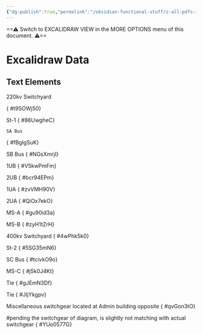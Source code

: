 ```yaml
---
{"dg-publish":true,"permalink":"/obsidian-functional-stuff/z-all-pdfs-images-and-small-excalidraws/miscellaneous-switchgear-drawing/","tags":["excalidraw"],"noteIcon":""}
---
```


==⚠  Switch to EXCALIDRAW VIEW in the MORE OPTIONS menu of this document. ⚠==


# Excalidraw Data
## Text Elements
220kv Switchyard

{ #t9SOWj50}


St-1
{ #86UwgheC}


    SA Bus
{ #fBglgSuK}


SB Bus
{ #NGsXmrjI}


1UB
{ #V5kwPmFm}


2UB
{ #bcr94EPm}


1UA
{ #zvVMH90V}


2UA
{ #QiOx7ekO}


MS-A
{ #gu90id3a}


MS-B
{ #zyH1tZrH}


400kv Switchyard
{ #4wPhk5k0}


St-2
{ #5SG35mN6}


SC Bus
{ #tcivkO9o}


MS-C
{ #j5k0J4Kt}


Tie
{ #gJEmN3Df}


Tie
{ #JIjYkgpv}


Miscellaneous switchgear located at Admin building opposite 
{ #qvGon3tO}


#pending the switchgear of diagram, 
is slightly not matching with actual 
switchgear
{ #YUo0577G}



